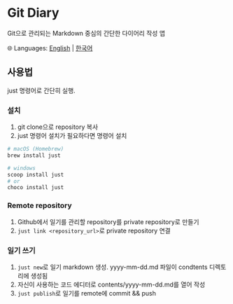 # Git Diary

Git으로 관리되는 Markdown 중심의 간단한 다이어리 작성 앱

🌐 Languages: [English](README.md) | [한국어](README.ko.md)

## 사용법
just 명령어로 간단히 실행.

### 설치
1. git clone으로 repository 복사
2. just 명령어 설치가 필요하다면 명령어 설치

```bash
# macOS (Homebrew)
brew install just

# windows
scoop install just
# or
choco install just
```


### Remote repository
1. Github에서 일기를 관리할 repository를 private repository로 만들기
2. `just link <repository_url>`로 private repository 연결


### 일기 쓰기
1. `just new`로 일기 markdown 생성. yyyy-mm-dd.md 파일이 condtents 디렉토리에 생성됨
2. 자신이 사용하는 코드 에디터로 contents/yyyy-mm-dd.md를 열어 작성
3. `just publish`로 일기를 remote에 commit && push
